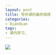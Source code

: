 ```yaml
---
layout: post
title: 写作课的最终成绩
categories:
- Diandian
tags:
- 课内学习, 
---
```

<img src="http://m3.img.srcdd.com/farm4/d/2012/0627/10/6428A8F0707BF4EE78F66B07DC607180_B500_900_500_720.PNG" />‍
<br />
<p></p>